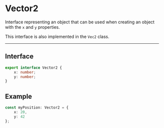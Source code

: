 # Vector2

Interface representing an object that can be used when creating an object
with the ``x`` and ``y`` properties.

This interface is also implemented in the ``Vec2`` class.

- - - 

## Interface 

```ts
export interface Vector2 {
	x: number;
	y: number;
}
```

## Example 

```ts
const myPosition: Vector2 = {
	x: 20,
	y: 42
};
```